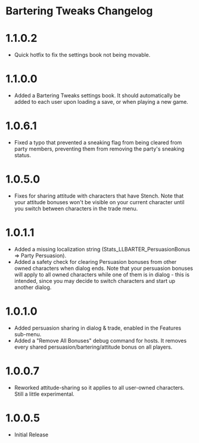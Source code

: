 Bartering Tweaks Changelog
=======
# 1.1.0.2
* Quick hotfix to fix the settings book not being movable. 

# 1.1.0.0
* Added a Bartering Tweaks settings book. It should automatically be added to each user upon loading a save, or when playing a new game.


# 1.0.6.1
* Fixed a typo that prevented a sneaking flag from being cleared from party members, preventing them from removing the party's sneaking status.

# 1.0.5.0
* Fixes for sharing attitude with characters that have Stench. Note that your attitude bonuses won't be visible on your current character until you switch between characters in the trade menu.

# 1.0.1.1
* Added a missing localization string (Stats_LLBARTER_PersuasionBonus => Party Persuasion).
* Added a safety check for clearing Persuasion bonuses from other owned characters when dialog ends. Note that your persuasion bonuses will apply to all owned characters while one of them is in dialog - this is intended, since you may decide to switch characters and start up another dialog.

# 1.0.1.0
* Added persuasion sharing in dialog & trade, enabled in the Features sub-menu.
* Added a "Remove All Bonuses" debug command for hosts. It removes every shared persuasion/bartering/attitude bonus on all players.

# 1.0.0.7
* Reworked attitude-sharing so it applies to all user-owned characters. Still a little experimental.

# 1.0.0.5
* Initial Release